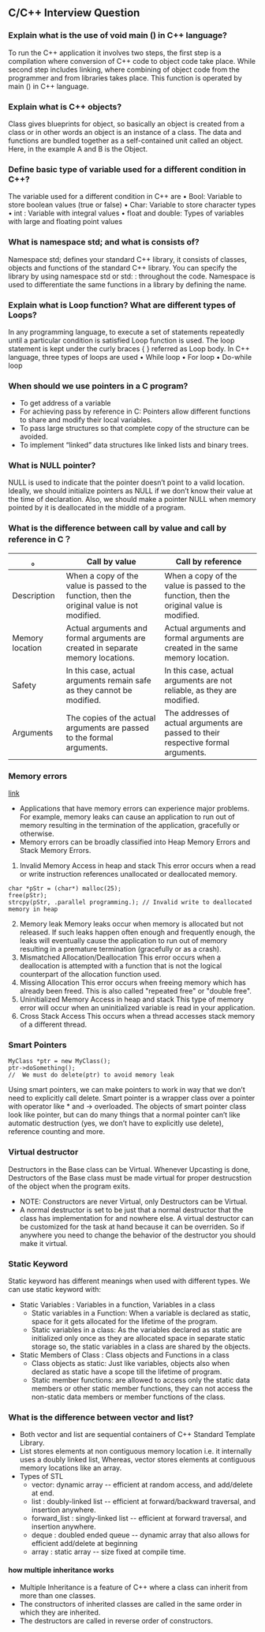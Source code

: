 ## C/C++ Interview Question

### Explain what is the use of void main () in C++ language?
To run the C++ application it involves two steps, the first step is a compilation where conversion of C++ code to object code take place. While second step includes linking, where combining of object code from the programmer and from libraries takes place. This function is operated by main () in C++ language.

### Explain what is C++ objects?
Class gives blueprints for object, so basically an object is created from a class or in other words an object is an instance of a class. The data and functions are bundled together as a self-contained unit called an object. Here, in the example A and B is the Object.

### Define basic type of variable used for a different condition in C++?
The variable used for a different condition in C++ are
• Bool: Variable to store boolean values (true or false)
• Char: Variable to store character types
• int : Variable with integral values
• float and double: Types of variables with large and floating point values

### What is namespace std; and what is consists of?
Namespace std; defines your standard C++ library, it consists of classes, objects and functions of the standard C++ library. You can specify the library by using namespace std or std: : throughout the code. Namespace is used to differentiate the same functions in a library by defining the name.

### Explain what is Loop function? What are different types of Loops?
In any programming language, to execute a set of statements repeatedly until a particular condition is satisfied Loop function is used. The loop statement is kept under the curly braces { } referred as Loop body.
In C++ language, three types of loops are used
• While loop
• For loop
• Do-while loop

### When should we use pointers in a C program?
* To get address of a variable
* For achieving pass by reference in C: Pointers allow different functions to share and modify their local variables.
* To pass large structures so that complete copy of the structure can be avoided.
* To implement “linked” data structures like linked lists and binary trees.

### What is NULL pointer?
NULL is used to indicate that the pointer doesn’t point to a valid location. Ideally, we should initialize pointers as NULL if we don’t know their value at the time of declaration. Also, we should make a pointer NULL when memory pointed by it is deallocated in the middle of a program.

### What is the difference between call by value and call by reference in C？

。|Call by value|Call by reference
--|--|--
Description|When a copy of the value is passed to the function, then the original value is not modified.|When a copy of the value is passed to the function, then the original value is modified.
Memory location  |  Actual arguments and formal arguments are created in separate memory locations.   | Actual arguments and formal arguments are created in the same memory location.
Safety   | In this case, actual arguments remain safe as they cannot be modified.   | In this case, actual arguments are not reliable, as they are modified.
Arguments  |  The copies of the actual arguments are passed to the formal arguments.  |  The addresses of actual arguments are passed to their respective formal arguments.

### Memory errors
[link](https://www.cprogramming.com/tutorial/memory_debugging_parallel_inspector.html)
* Applications that have memory errors can experience major problems. For example, memory leaks can cause an application to run out of memory resulting in the termination of the application, gracefully or otherwise.
* Memory errors can be broadly classified into Heap Memory Errors and Stack Memory Errors. 
1. Invalid Memory Access in heap and stack
This error occurs when a read or write instruction references unallocated or deallocated memory.

```(C++)
char *pStr = (char*) malloc(25); 
free(pStr); 
strcpy(pStr, .parallel programming.); // Invalid write to deallocated memory in heap
```

2. Memory leak
Memory leaks occur when memory is allocated but not released. If such leaks happen often enough and frequently enough, the leaks will eventually cause the application to run out of memory resulting in a premature termination (gracefully or as a crash).
3. Mismatched Allocation/Deallocation
This error occurs when a deallocation is attempted with a function that is not the logical counterpart of the allocation function used.
4. Missing Allocation
This error occurs when freeing memory which has already been freed. This is also called "repeated free" or "double free".
5. Uninitialized Memory Access in heap and stack
This type of memory error will occur when an uninitialized variable is read in your application.
6. Cross Stack Access
This occurs when a thread accesses stack memory of a different thread.

### Smart Pointers
```
MyClass *ptr = new MyClass(); 
ptr->doSomething(); 
//  We must do delete(ptr) to avoid memory leak
```
Using smart pointers, we can make pointers to work in way that we don’t need to explicitly call delete. Smart pointer is a wrapper class over a pointer with operator like * and -> overloaded. The objects of smart pointer class look like pointer, but can do many things that a normal pointer can’t like automatic destruction (yes, we don’t have to explicitly use delete), reference counting and more.

### Virtual destructor
Destructors in the Base class can be Virtual. Whenever Upcasting is done, Destructors of the Base class must be made virtual for proper destrucstion of the object when the program exits.
* NOTE: Constructors are never Virtual, only Destructors can be Virtual.
* A normal destructor is set to be just that a normal destructor that the class has implementation for and nowhere else. A virtual destructor can be customized for the task at hand because it can be overriden. So if anywhere you need to change the behavior of the destructor you should make it virtual.

### Static Keyword
Static keyword has different meanings when used with different types. We can use static keyword with:
* Static Variables : Variables in a function, Variables in a class
    * Static variables in a Function: When a variable is declared as static, space for it gets allocated for the lifetime of the program.
    * Static variables in a class: As the variables declared as static are initialized only once as they are allocated space in separate static storage so, the static variables in a class are shared by the objects.
* Static Members of Class : Class objects and Functions in a class
    * Class objects as static: Just like variables, objects also when declared as static have a scope till the lifetime of program.
    * Static member functions: are allowed to access only the static data members or other static member functions, they can not access the non-static data members or member functions of the class.
    
### What is the difference between vector and list?
* Both vector and list are sequential containers of C++ Standard Template Library. 
* List stores elements at non contiguous memory location i.e. it internally uses a doubly linked list, Whereas, vector stores elements at contiguous memory locations like an array.
* Types of STL
    * vector: dynamic array -- efficient at random access, and add/delete at end.
    * list : doubly-linked list -- efficient at forward/backward traversal, and insertion anywhere.
    * forward_list : singly-linked list -- efficient at forward traversal, and insertion anywhere.
    * deque : doubled ended queue -- dynamic array that also allows for efficient add/delete at beginning
    * array : static array -- size fixed at compile time.
       
#### how multiple inheritance works
* Multiple Inheritance is a feature of C++ where a class can inherit from more than one classes.
* The constructors of inherited classes are called in the same order in which they are inherited.
* The destructors are called in reverse order of constructors.



